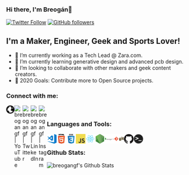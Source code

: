 ### Hi there, I'm Breogán👋

[![Twitter Follow](https://img.shields.io/twitter/follow/breogangf?color=1DA1F2&logo=twitter&style=for-the-badge)](https://twitter.com/intent/follow?original_referer=https%3A%2F%2Fgithub.com%2Fbreogangf&screen_name=breogangf)
[![GitHub followers](https://img.shields.io/github/followers/breogangf?label=%20Follow%20%40breogangf&color=1DA1F2&logo=github&style=for-the-badge)](https://github.com/breogangf)

## I'm a Maker, Engineer, Geek and Sports Lover!

- 🔭 I’m currently working as a Tech Lead @ Zara.com.
- 🌱 I’m currently learning generative design and advanced pcb design.
- 👯 I’m looking to collaborate with other makers and geek content creators.
- 🥅 2020 Goals: Contribute more to Open Source projects.

### Connect with me:

[<img align="left" alt="breogangf.com" width="22px" src="https://raw.githubusercontent.com/iconic/open-iconic/master/svg/globe.svg" />][website]
[<img align="left" alt="breogangf | YouTube" width="22px" src="https://cdn.jsdelivr.net/npm/simple-icons@v3/icons/youtube.svg" />][youtube]
[<img align="left" alt="breogangf | Twitter" width="22px" src="https://cdn.jsdelivr.net/npm/simple-icons@v3/icons/twitter.svg" />][twitter]
[<img align="left" alt="breogangf | LinkedIn" width="22px" src="https://cdn.jsdelivr.net/npm/simple-icons@v3/icons/linkedin.svg" />][linkedin]
[<img align="left" alt="breogangf | Instagram" width="22px" src="https://cdn.jsdelivr.net/npm/simple-icons@v3/icons/instagram.svg" />][instagram]

<br />

### Languages and Tools:

[<img align="left" alt="Visual Studio Code" width="26px" src="https://raw.githubusercontent.com/github/explore/80688e429a7d4ef2fca1e82350fe8e3517d3494d/topics/visual-studio-code/visual-studio-code.png" />][vscode]
[<img align="left" alt="HTML5" width="26px" src="https://raw.githubusercontent.com/github/explore/80688e429a7d4ef2fca1e82350fe8e3517d3494d/topics/html/html.png" />][html5]
[<img align="left" alt="CSS3" width="26px" src="https://raw.githubusercontent.com/github/explore/80688e429a7d4ef2fca1e82350fe8e3517d3494d/topics/css/css.png" />][css3]
[<img align="left" alt="JavaScript" width="26px" src="https://raw.githubusercontent.com/github/explore/80688e429a7d4ef2fca1e82350fe8e3517d3494d/topics/javascript/javascript.png" />][javascript]
[<img align="left" alt="React" width="26px" src="https://raw.githubusercontent.com/github/explore/80688e429a7d4ef2fca1e82350fe8e3517d3494d/topics/react/react.png" />][react]
[<img align="left" alt="Node.js" width="26px" src="https://raw.githubusercontent.com/github/explore/80688e429a7d4ef2fca1e82350fe8e3517d3494d/topics/nodejs/nodejs.png" />][nodejs]
[<img align="left" alt="MongoDB" width="26px" src="https://raw.githubusercontent.com/github/explore/80688e429a7d4ef2fca1e82350fe8e3517d3494d/topics/mongodb/mongodb.png" />][mongodb]
[<img align="left" alt="Git" width="26px" src="https://raw.githubusercontent.com/github/explore/80688e429a7d4ef2fca1e82350fe8e3517d3494d/topics/git/git.png" />][git]
[<img align="left" alt="GitHub" width="26px" src="https://raw.githubusercontent.com/github/explore/78df643247d429f6cc873026c0622819ad797942/topics/github/github.png" />][github]
[<img align="left" alt="Terminal" width="26px" src="https://raw.githubusercontent.com/github/explore/80688e429a7d4ef2fca1e82350fe8e3517d3494d/topics/terminal/terminal.png" />][terminal]

<br />

### Github Stats:
<img align="left" alt="breogangf's Github Stats" src="https://github-readme-stats.vercel.app/api?username=breogangf&show_icons=true&hide_border=true&title_color=000000&hide_title=true" />










[website]: https://breogangf.com
[twitter]: https://twitter.com/breogangf
[youtube]: https://www.youtube.com/channel/UCOAwyPJHlp64m0RY48ZyFrA
[instagram]: https://instagram.com/breogangf
[linkedin]: https://linkedin.com/in/breogangf

[vscode]: https://code.visualstudio.com
[html5]: https://developer.mozilla.org/es/docs/HTML/HTML5
[css3]: https://developer.mozilla.org/es/docs/Archive/CSS3
[javascript]: https://developer.mozilla.org/es/docs/Web/JavaScript
[react]: https://reactjs.org
[nodejs]: https://nodejs.org
[mongodb]: https://www.mongodb.com
[git]: https://git-scm.com
[github]: https://github.com
[terminal]: https://tiswww.case.edu/php/chet/bash/bashtop.html
